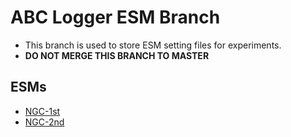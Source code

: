 # ABC Logger ESM Branch
* This branch is used to store ESM setting files for experiments.
* **DO NOT MERGE THIS BRANCH TO MASTER**

## ESMs
* [NGC-1st](https://raw.githubusercontent.com/woohyeok-choi/ABC-Logger/esm/esm-ngc-1.json)
* [NGC-2nd](https://raw.githubusercontent.com/woohyeok-choi/ABC-Logger/esm/esm-ngc-2.json)

